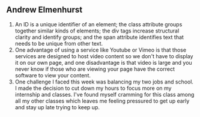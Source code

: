## Andrew Elmenhurst
1. An ID is a unique identifier of an element; the class attribute groups together similar kinds of elements; the div tags increase structural clarity and identify groups; and the span attribute identifies text that needs to be unique from other text.
2. One advantage of using a service like Youtube or Vimeo is that those services are designed to host video content so we don't have to display it on our own page, and one disadvantage is that video is large and you never know if those who are viewing your page have the correct software to view your content.
3. One challenge I faced this week was balancing my two jobs and school. I made the decision to cut down my hours to focus more on my internship and classes. I've found myself cramming for this class among all my other classes which leaves me feeling pressured to get up early and stay up late trying to keep up.

